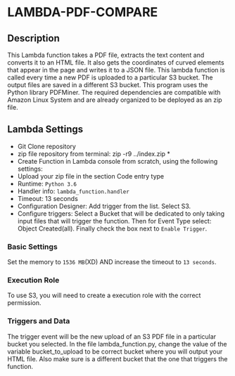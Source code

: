 # LAMBDA-PDF-COMPARE

## Description
This Lambda function takes a PDF file, extracts the text content and converts it to an HTML file. It also gets the coordinates of curved elements that appear in the page and writes it to a JSON file. This lambda function is called every time a new PDF is uploaded to a particular S3 bucket. The output files are saved in a different S3 bucket. This program uses the Python library PDFMiner. The required dependencies are compatible with Amazon Linux System and are already organized to be deployed as an zip file.

## Lambda Settings

- Git Clone repository
- zip file repository from terminal: zip -r9 ../index.zip *
- Create Function in Lambda console from scratch, using the following settings:
- Upload your zip file in the section Code entry type
- Runtime: `Python 3.6`
- Handler info: `lambda_function.handler`
- Timeout: 13 seconds
- Configuration Designer: Add trigger from the list. Select S3.
- Configure triggers: Select a Bucket that will be dedicated to only taking input files that will trigger the function. Then for Event Type select: Object Created(all). Finally check the box next to `Enable Trigger`.

### Basic Settings

Set the memory to `1536 MB`(XD) AND increase the timeout to `13 seconds`.

### Execution Role

To use S3, you will need to create a execution role with the correct permission.

### Triggers and Data
The trigger event will be the new upload of an S3 PDF file in a particular bucket you selected. In the file lambda_function.py, change the value of the variable bucket_to_upload to be correct bucket where you will output your HTML file. Also make sure is a different bucket that the one that triggers the function.
